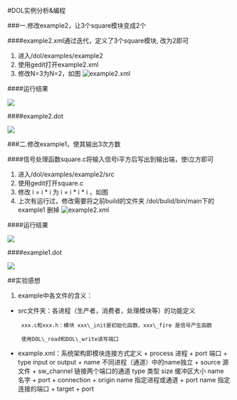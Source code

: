 #DOL实例分析&编程


###一.修改example2，让3个square模块变成2个

####example2.xml通过迭代，定义了3个square模块, 改为2即可

1. 进入/dol/examples/example2
2. 使用gedit打开example2.xml
3. 修改N=3为N=2，如图 
	![example2.xml](http://s4.sinaimg.cn/middle/006buDuJzy75zvIPqVld3&690)

####运行结果

![](http://s16.sinaimg.cn/middle/006buDuJzy75zvIUXMP1f&690)

####example2.dot

![](http://a3.qpic.cn/psb?/V10Juzzw1GQHCb/Db33VPd3Vkb*oYt3nqlmLIK*tsKAAyfiTFLQq5UpJsA!/b/dI8AAAAAAAAA&bo=UgJpAAAAAAAFABo!&rf=viewer_4)

###二.修改example1，使其输出3次方数

####信号处理函数square.c将输入信号i平方后写出到输出端，使i立方即可

1. 进入/dol/examples/example2/src
2. 使用gedit打开square.c
3. 修改 i = i \* i 为 i = i \* i \* i ，如图
4. 上次有运行过，修改需要将之前build的文件夹 /dol/bulid/bin/main下的example1 删掉
	![example2.xml](http://s9.sinaimg.cn/middle/006buDuJzy75zvIPbpSf8&690)

####运行结果

![](http://s3.sinaimg.cn/middle/006buDuJzy75zvIObzI62&690)

####example1.dot

![](http://a3.qpic.cn/psb?/V10Juzzw1GQHCb/OrCJfHuPDj66ESLOgX1o*1p5aeNG3CYDA5IID2zG*PE!/b/dAoBAAAAAAAA&bo=9gGCAAAAAAAFB1E!&rf=viewer_4)

##实验感想

1. example中各文件的含义：
 + src文件夹：各进程（生产者，消费者，处理模块等）的功能定义
	 
		xxx.c和xxx.h：模块 xxx\_init是初始化函数，xxx\_fire 是信号产生函数
		
		使用DOL\_read和DOL\_write读写端口
 + example.xml：系统架构即模块连接方式定义
		+ process	进程
			+ port	端口
				+ type  input or output
				+ name  不同进程（通道）中的name独立
			+ source	源文件
		+ sw_channel	链接两个端口的通道  type 类型 size 缓冲区大小 name 名字
			+ port
		+ connection
			+ origin	name 指定进程或通道
				+ port	name 指定连接的端口
			+ target
				+ port








